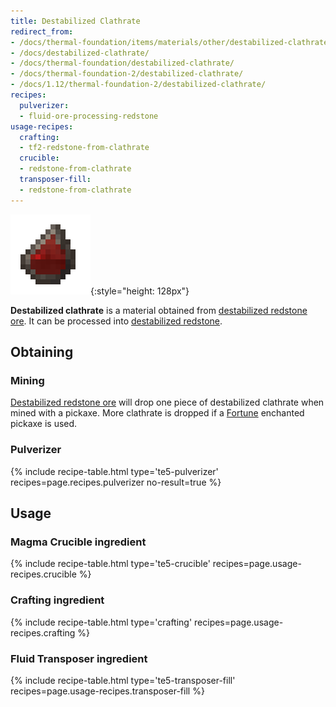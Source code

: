 ```yaml
---
title: Destabilized Clathrate
redirect_from:
- /docs/thermal-foundation/items/materials/other/destabilized-clathrate/
- /docs/destabilized-clathrate/
- /docs/thermal-foundation/destabilized-clathrate/
- /docs/thermal-foundation-2/destabilized-clathrate/
- /docs/1.12/thermal-foundation-2/destabilized-clathrate/
recipes:
  pulverizer:
  - fluid-ore-processing-redstone
usage-recipes:
  crafting:
  - tf2-redstone-from-clathrate
  crucible:
  - redstone-from-clathrate
  transposer-fill:
  - redstone-from-clathrate
---
```


![Destabilized clathrate](/assets/images/thermal-foundation-2/clathrate-redstone.gif){:style="height: 128px"}


**Destabilized clathrate** is a material obtained from [destabilized redstone
ore](/docs/1.12/thermal-foundation/destabilized-redstone-ore/). It can be processed into [destabilized
redstone](/docs/1.12/thermal-foundation/destabilized-redstone/).


Obtaining
---------

### Mining
[Destabilized redstone ore](/docs/1.12/thermal-foundation/destabilized-redstone-ore/) will drop one
piece of destabilized clathrate when mined with a pickaxe. More clathrate is
dropped if a [Fortune](https://minecraft.gamepedia.com/Fortune) enchanted
pickaxe is used.

### Pulverizer
{% include recipe-table.html type='te5-pulverizer' recipes=page.recipes.pulverizer no-result=true %}


Usage
-----

### Magma Crucible ingredient
{% include recipe-table.html type='te5-crucible' recipes=page.usage-recipes.crucible %}

### Crafting ingredient
{% include recipe-table.html type='crafting' recipes=page.usage-recipes.crafting %}

### Fluid Transposer ingredient
{% include recipe-table.html type='te5-transposer-fill' recipes=page.usage-recipes.transposer-fill %}
